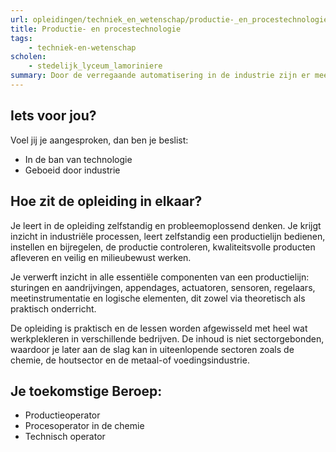 ```yaml
---
url: opleidingen/techniek_en_wetenschap/productie-_en_procestechnologie.html
title: Productie- en procestechnologie
tags:
    - techniek-en-wetenschap
scholen:
    - stedelijk_lyceum_lamoriniere
summary: Door de verregaande automatisering in de industrie zijn er meer machines dan mensen aanwezig in een productiebedrijf. Je ziet steeds minder mensen zwoegen en zweten, maar daar staat tegenover dat diegenen die er wel rondlopen een complex en uitgebreid takenpakket hebben. Spreekt het tot jouw verbeelding om één van de mensen te zijn die een volledige productielijn onder controle moeten houden?
---
```


## Iets voor jou?

Voel jij je aangesproken, dan ben je beslist:

* In de ban van technologie
* Geboeid door industrie

## Hoe zit de opleiding in elkaar?

Je leert in de opleiding zelfstandig en probleemoplossend denken. Je krijgt inzicht in industriële processen, leert zelfstandig een productielijn bedienen, instellen en bijregelen, de productie controleren, kwaliteitsvolle producten afleveren en veilig en milieubewust werken.

Je verwerft inzicht in alle essentiële componenten van een productielijn: sturingen en aandrijvingen, appendages, actuatoren, sensoren, regelaars, meetinstrumentatie en logische elementen, dit zowel via theoretisch als praktisch onderricht.

De opleiding is praktisch en de lessen worden afgewisseld met heel wat werkplekleren in verschillende bedrijven. De inhoud is niet sectorgebonden, waardoor je later aan de slag kan in uiteenlopende sectoren zoals de chemie, de houtsector en de metaal-of voedingsindustrie.

## Je toekomstige Beroep:

* Productieoperator
* Procesoperator in de chemie
* Technisch operator
